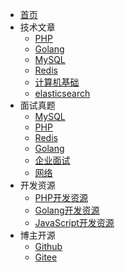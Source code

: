 * [首页](/)
* 技术文章
  * [PHP](article/php/_sidebar.md)
  * [Golang](article/golang/_sidebar.md)
  * [MySQL](article/mysql/_sidebar.md)
  * [Redis](article/redis/_sidebar.md)
  * [计算机基础](article/computer/_sidebar.md)
  * [elasticsearch](article/es/_sidebar.md)
* 面试真题
  * [MySQL](shiti/mysql/_sidebar.md)
  * [PHP](shiti/php/_sidebar.md)
  * [Redis](shiti/redis/_sidebar.md)
  * [Golang](shiti/golang/_sidebar.md)
  * [企业面试](shiti/company/_sidebar.md)
  * [网络](shiti/network/_sidebar.md)
* 开发资源
  * [PHP开发资源](opensource_project/article_1.md)
  * [Golang开发资源](opensource_project/article_1.md)
  * [JavaScript开发资源](opensource_project/article_2.md)
* 博主开源
  * [Github](https://github.com/7small7)
  * [Gitee](https://gitee.com/bruce_qiq)